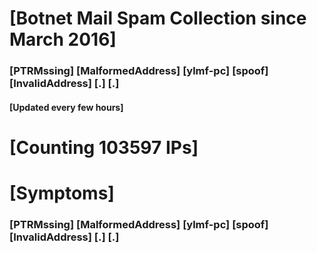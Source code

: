 # [Botnet Mail Spam Collection since March 2016]
### [PTRMssing] [MalformedAddress] [ylmf-pc] [spoof] [InvalidAddress] [.] [.]
#### [Updated every few hours]

# [Counting 103597 IPs]

# [Symptoms] 
###   [PTRMssing] [MalformedAddress] [ylmf-pc] [spoof] [InvalidAddress] [.] [.]
